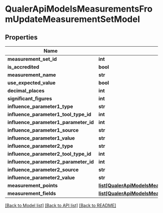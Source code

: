 # QualerApiModelsMeasurementsFromUpdateMeasurementSetModel

## Properties
Name | Type | Description | Notes
------------ | ------------- | ------------- | -------------
**measurement_set_id** | **int** |  | [optional] 
**is_accredited** | **bool** |  | [optional] 
**measurement_name** | **str** |  | [optional] 
**use_expected_value** | **bool** |  | [optional] 
**decimal_places** | **int** |  | [optional] 
**significant_figures** | **int** |  | [optional] 
**influence_parameter1_type** | **str** |  | [optional] 
**influence_parameter1_tool_type_id** | **int** |  | [optional] 
**influence_parameter1_parameter_id** | **int** |  | [optional] 
**influence_parameter1_source** | **str** |  | [optional] 
**influence_parameter1_value** | **str** |  | [optional] 
**influence_parameter2_type** | **str** |  | [optional] 
**influence_parameter2_tool_type_id** | **int** |  | [optional] 
**influence_parameter2_parameter_id** | **int** |  | [optional] 
**influence_parameter2_source** | **str** |  | [optional] 
**influence_parameter2_value** | **str** |  | [optional] 
**measurement_points** | [**list[QualerApiModelsMeasurementsFromUpdateMeasurementPointModel]**](QualerApiModelsMeasurementsFromUpdateMeasurementPointModel.md) |  | [optional] 
**measurement_fields** | [**list[QualerApiModelsMeasurementsFromUpdateMeasurementFieldModel]**](QualerApiModelsMeasurementsFromUpdateMeasurementFieldModel.md) |  | [optional] 

[[Back to Model list]](../README.md#documentation-for-models) [[Back to API list]](../README.md#documentation-for-api-endpoints) [[Back to README]](../README.md)

